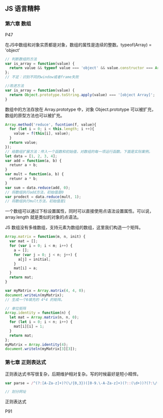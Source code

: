 ## JS 语言精粹

### 第六章 数组

P47 

在JS中数组和对象实质都是对象，数组的属性是连续的整数。typeof(Array) = 'object'

~~~js
// 判断数组的方法
var is_array = function(value) {
  return value && typeof value === 'object' && value.constructor === Array;
};
// 不足：识别不同的window或者frame失败

//改进方法
var is_array = function(value) {
  return Object.prototype.toString.apply(value) === '[object Array]';
}
~~~

数组中的方法存放在 Array.prototype 中，对象 Object.prototype 可以被扩充，数组的原型方法也可以被扩充。

~~~js
Array.method('reduce', fucntion(f, value){
  for (let i = 0; i < this.length; i ++){
    value = f(this[i], value);
  }
  return value;
});
// 给数组扩展方法：传入一个函数和初始值，对数组的每一项运行函数。下面是实际案例。
let data = [1, 2, 3, 4];
var add = function(a, b) {
  retunr a + b;
}
var mult = function(a, b) {
  retunr a * b;
}
var sum = data.reduce(add, 0);
// 将数组执行add方法，初始值是0
var prodect = data.reduce(mult, 1);
// 将数组执行mult方法，初始值是1
~~~

一个数组可以通过下标设置属性，同时可以直接使用点语法设置属性。可以说，array.length 就是类似的对象的点语法。

JS 数组没有多维数组，支持元素为数组的数组，这里我们构造一个矩阵。

~~~js
Array.matrix = function(m, n, init) {
  var mat = [];
  for (var i = 0; i < m; i++) {
    a = [];
    for (var j = 0; j < n; j++) {
      a[j] = initial;
    }
    mat[i] = a;
  }
  return mat;
}

var myMatrix = Array.matrix(4, 4, 0);
document.writeLn(myMatrix);
// 生成一个0填充的 4*4 的矩阵。

// 单位矩阵
Array.identity = function(n) {
  let mat = Array.matrix(n, n, 0);
  for (let i = 0; i < n; i++) {
    mat[i][i] = 1;
  }
  return mat;
};
myMatrix = Array.identity(4);
document.writeln(myMatrix[3][3]);
~~~



### 第七章 正则表达式

正则表达式书写很复杂，后期维护相对复杂。写的时候最好是短小精悍。

~~~js
var parse = /^(?:[A-Za-z]+)?(\/{0,3})([0-9.\-A-Za-z]+)(?::(\d+))?(?:\/([^?#]*))?(?:\?([^#]*))?(?:#(.*))?$/;

// 划分网址
~~~

正则表达式

P91








